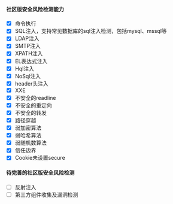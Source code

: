 #### 社区版安全风险检测能力
- [x] 命令执行
- [x] SQL注入，支持常见数据库的sql注入检测，包括mysql、mssql等
- [x] LDAP注入
- [x] SMTP注入
- [x] XPATH注入
- [x] EL表达式注入
- [x] Hql注入
- [x] NoSql注入
- [x] header头注入
- [x] XXE
- [x] 不安全的readline
- [x] 不安全的重定向
- [x] 不安全的转发
- [x] 路径穿越
- [x] 弱加密算法
- [x] 弱哈希算法
- [x] 弱随机数算法
- [x] 信任边界
- [x] Cookie未设置secure

#### 待完善的社区版安全风险检测
- [ ] 反射注入
- [ ] 第三方组件收集及漏洞检测